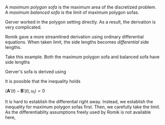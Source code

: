 
A _maximum polygon sofa_ is the maximum area of the discretized problem. A _maximum balanced sofa_ is the limit of maximum polygon sofas.

Gerver worked in the polygon setting directly. As a result, the derivation is very complicated.

Romik gave a more streamlined derivation using ordinary differential equations. When taken limit, the side lengths becomes _differential_ side lengths. 

Take this example. Both the maximum polygon sofa and balanced sofa have side lengths 

Gerver's sofa is derived using 

It is possible that the inequality holds

$\left< \mathbf{A}'(t) - \mathbf{B}'(t) , u_t \right> = 0$ 

It is hard to establish the differential right away. Instead, we establish the inequality for maximum polygon sofas first. Then, we carefully take the limit. As the differentiablity assumptions freely used by Romik is not available here, 